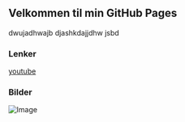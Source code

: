 ## Velkommen til min GitHub Pages
dwujadhwajb djashkdajjdhw jsbd

### Lenker
[youtube](https://www.youtube.com/)

### Bilder
![Image](https://post.medicalnewstoday.com/wp-content/uploads/sites/3/2020/02/322868_1100-800x825.jpg)
